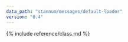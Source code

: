 ```yaml
---
data_path: "stannum/messages/default-loader"
version: "0.4"
---
```


{% include reference/class.md %}
